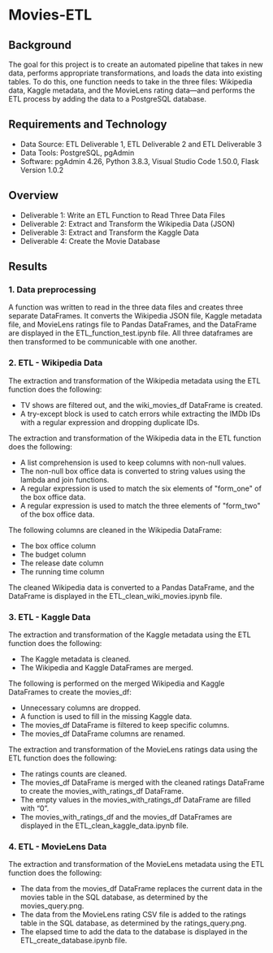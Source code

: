 # Movies-ETL

## Background
The goal for this project is to create an automated pipeline that takes in new data, performs appropriate transformations, and loads the data into existing tables. To do this, one function needs to take in the three files: Wikipedia data, Kaggle metadata, and the MovieLens rating data—and performs the ETL process by adding the data to a PostgreSQL database.

## Requirements and Technology
* Data Source: ETL Deliverable 1, ETL Deliverable 2 and ETL Deliverable 3
* Data Tools: PostgreSQL, pgAdmin
* Software: pgAdmin 4.26, Python 3.8.3, Visual Studio Code 1.50.0, Flask Version 1.0.2

## Overview
* Deliverable 1: Write an ETL Function to Read Three Data Files
* Deliverable 2: Extract and Transform the Wikipedia Data (JSON)
* Deliverable 3: Extract and Transform the Kaggle Data
* Deliverable 4: Create the Movie Database

## Results
### 1. Data preprocessing
A function was written to read in the three data files and creates three separate DataFrames. It converts the Wikipedia JSON file, Kaggle metadata file, and MovieLens ratings file to Pandas DataFrames, and the DataFrame are displayed in the ETL_function_test.ipynb file. All three dataframes are then transformed to be communicable with one another.

### 2. ETL - Wikipedia Data
The extraction and transformation of the Wikipedia metadata using the ETL function does the following:
* TV shows are filtered out, and the wiki_movies_df DataFrame is created.
* A try-except block is used to catch errors while extracting the IMDb IDs with a regular expression and dropping duplicate IDs.

The extraction and transformation of the Wikipedia data in the ETL function does the following:
* A list comprehension is used to keep columns with non-null values.
* The non-null box office data is converted to string values using the lambda and join functions.
* A regular expression is used to match the six elements of "form_one" of the box office data.
* A regular expression is used to match the three elements of "form_two" of the box office data.

The following columns are cleaned in the Wikipedia DataFrame:
* The box office column
* The budget column
* The release date column
* The running time column​

The cleaned Wikipedia data is converted to a Pandas DataFrame, and the DataFrame is displayed in the ETL_clean_wiki_movies.ipynb file.

### 3. ETL - Kaggle Data
The extraction and transformation of the Kaggle metadata using the ETL function does the following:
* The Kaggle metadata is cleaned.
* The Wikipedia and Kaggle DataFrames are merged.

The following is performed on the merged Wikipedia and Kaggle DataFrames to create the movies_df:
* Unnecessary columns are dropped.
* A function is used to fill in the missing Kaggle data.
* The movies_df DataFrame is filtered to keep specific columns.
* The movies_df DataFrame columns are renamed.

The extraction and transformation of the MovieLens ratings data using the ETL function does the following:
* The ratings counts are cleaned.
* The movies_df DataFrame is merged with the cleaned ratings DataFrame to create the movies_with_ratings_df DataFrame.
* The empty values in the movies_with_ratings_df DataFrame are filled with “0”.
* The movies_with_ratings_df and the movies_df DataFrames are displayed in the ETL_clean_kaggle_data.ipynb file.

### 4. ETL - MovieLens Data
The extraction and transformation of the MovieLens metadata using the ETL function does the following:
* The data from the movies_df DataFrame replaces the current data in the movies table in the SQL database, as determined by the movies_query.png.
* The data from the MovieLens rating CSV file is added to the ratings table in the SQL database, as determined by the ratings_query.png.
* The elapsed time to add the data to the database is displayed in the ETL_create_database.ipynb file.

